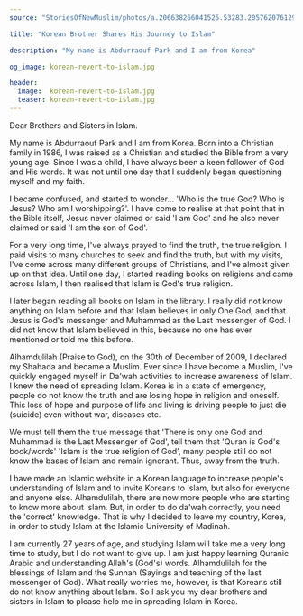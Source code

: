 ```yaml
---
source: "StoriesOfNewMuslim/photos/a.206638266041525.53283.205762076129144/1019229521449058"

title: "Korean Brother Shares His Journey to Islam"

description: "My name is Abdurraouf Park and I am from Korea"

og_image: korean-revert-to-islam.jpg

header:
  image:  korean-revert-to-islam.jpg
  teaser: korean-revert-to-islam.jpg
---
```



Dear Brothers and Sisters in Islam.

My name is Abdurraouf Park and I am from Korea. Born into a Christian family in 1986, I was raised as a Christian and studied the Bible from a very young age. Since I was a child, I have always been a keen follower of God and His words. It was not until one day that I suddenly began questioning myself and my faith.

I became confused, and started to wonder... 'Who is the true God? Who is Jesus? Who am I worshipping?'. I have come to realise at that point that in the Bible itself, Jesus never claimed or said 'I am God' and he also never claimed or said 'I am the son of God'.

For a very long time, I've always prayed to find the truth, the true religion. I paid visits to many churches to seek and find the truth, but with my visits, I've come across many different groups of Christians, and I've almost given up on that idea. Until one day, I started reading books on religions and came across Islam, I then realised that Islam is God's true religion.

I later began reading all books on Islam in the library. I really did not know anything on Islam before and that Islam believes in only One God, and that Jesus is God's messenger and Muhammad as the Last messenger of God. I did not know that Islam believed in this, because no one has ever mentioned or told me this before.

Alhamdulilah (Praise to God), on the 30th of December of 2009, I declared my Shahada and became a Muslim. Ever since I have become a Muslim, I've quickly engaged myself in Da'wah activities to increase awareness of Islam. I knew the need of spreading Islam. Korea is in a state of emergency, people do not know the truth and are losing hope in religion and oneself. This loss of hope and purpose of life and living is driving people to just die (suicide) even without war, diseases etc.

We must tell them the true message that 'There is only one God and Muhammad is the Last Messenger of God', tell them that 'Quran is God's book/words' 'Islam is the true religion of God', many people still do not know the bases of Islam and remain ignorant. Thus, away from the truth.

I have made an Islamic website in a Korean language to increase people's understanding of Islam and to invite Koreans to Islam, but also for everyone and anyone else. Alhamdulilah, there are now more people who are starting to know more about Islam. But, in order to do da'wah correctly, you need the 'correct' knowledge. That is why I decided to leave my country, Korea, in order to study Islam at the Islamic University of Madinah. 

I am currently 27 years of age, and studying Islam will take me a very long time to study, but I do not want to give up. I am just happy learning Quranic Arabic and understanding Allah's (God's) words. Alhamdulilah for the blessings of Islam and the Sunnah (Sayings and teaching of the last messenger of God). What really worries me, however, is that Koreans still do not know anything about Islam. So I ask you my dear brothers and sisters in Islam to please help me in spreading Islam in Korea.
